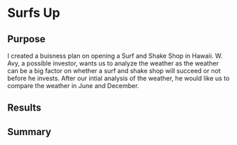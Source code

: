 # Surfs Up
## Purpose
I created a buisness plan on opening a Surf and Shake Shop in Hawaii. W. Avy, a possible investor, wants us to analyze the weather as the weather can be a big factor on whether a surf and shake shop will succeed or not before he invests. After our intial analysis of the weather, he would like us to compare the weather in June and December. 
## Results

## Summary
